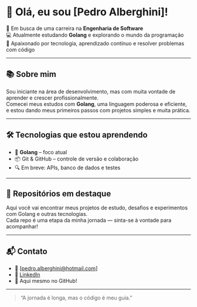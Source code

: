 # 👋 Olá, eu sou [Pedro Alberghini]!

🎯 Em busca de uma carreira na **Engenharia de Software**  
💻 Atualmente estudando **Golang** e explorando o mundo da programação  
🚀 Apaixonado por tecnologia, aprendizado contínuo e resolver problemas com código

---

## 📚 Sobre mim

Sou iniciante na área de desenvolvimento, mas com muita vontade de aprender e crescer profissionalmente.  
Comecei meus estudos com **Golang**, uma linguagem poderosa e eficiente, e estou dando meus primeiros passos com projetos simples e muita prática.

---

## 🛠️ Tecnologias que estou aprendendo

- 🐹 **Golang** – foco atual
- 📦 Git & GitHub – controle de versão e colaboração
- 🔍 Em breve: APIs, banco de dados e testes

---

## 📁 Repositórios em destaque

Aqui você vai encontrar meus projetos de estudo, desafios e experimentos com Golang e outras tecnologias.  
Cada repo é uma etapa da minha jornada — sinta-se à vontade para acompanhar!

---

## 📬 Contato

- 📧 [pedro.alberghini@hotmail.com]  
- 💼 [LinkedIn](https://www.linkedin.com/in/pedro-henrique-alberghini-240a421ab/)  
- 🐙 Aqui mesmo no GitHub!

---

> “A jornada é longa, mas o código é meu guia.”  
